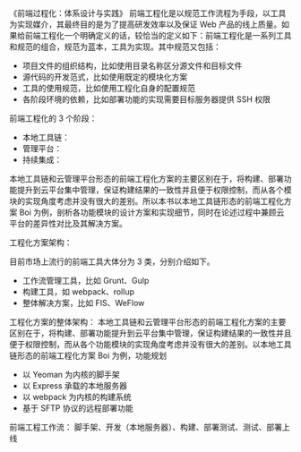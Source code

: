 《前端过程化：体系设计与实践》
前端工程化是以规范工作流程为手段，以工具为实现媒介，其最终目的是为了提高研发效率以及保证 Web 产品的线上质量。如果给前端工程化一个明确定义的话，较恰当的定义如下：前端工程化是一系列工具和规范的组合，规范为蓝本，工具为实现。其中规范又包括：

- 项目文件的组织结构，比如使用目录名称区分源文件和目标文件
- 源代码的开发范式，比如使用既定的模块化方案
- 工具的使用规范，比如使用工程化自身的配置规范
- 各阶段环境的依赖，比如部署功能的实现需要目标服务器提供 SSH 权限



前端工程化的 3 个阶段：

- 本地工具链：
- 管理平台：
- 持续集成：

本地工具链和云管理平台形态的前端工程化方案的主要区别在于，将构建、部署功能提升到云平台集中管理，保证构建结果的一致性并且便于权限控制，而从各个模块的实现角度考虑并没有很大的差别。所以本书以本地工具链形态的前端工程化方案 Boi 为例，剖析各功能模块的设计方案和实现细节，同时在论述过程中兼顾云平台的差异性对比及其解决方案。

工程化方案架构：

目前市场上流行的前端工具大体分为 3 类，分别介绍如下。

- 工作流管理工具，比如 Grunt、Gulp
- 构建工具，如 webpack、rollup
- 整体解决方案，比如 FIS、WeFlow

工程化方案的整体架构：
本地工具链和云管理平台形态的前端工程化方案的主要区别在于，将构建、部署功能提升到云平台集中管理，保证构建结果的一致性并且便于权限控制，而从各个功能模块的实现角度考虑并没有很大的差别。以本地工具链形态的前端工程化方案 Boi 为例，功能规划

- 以 Yeoman 为内核的脚手架
- 以 Express 承载的本地服务器
- 以 webpack 为内核的构建系统
- 基于 SFTP 协议的远程部署功能

前端工程工作流：
脚手架、开发（本地服务器）、构建、部署测试、测试、部署上线

